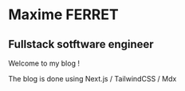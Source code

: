 # Maxime FERRET

## Fullstack sotftware engineer

Welcome to my blog !

The blog is done using Next.js / TailwindCSS / Mdx
